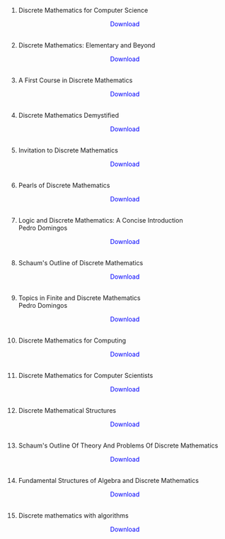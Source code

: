1. Discrete Mathematics for Computer Science</br>
                <a href="https://github.com/manjunath5496/Discrete-Mathematics-Books/blob/master/DS1.pdf" target="_blank" style="text-decoration:none"> <font color="blue"> <center> Download</center></font> </a></br>
                
2. Discrete Mathematics: Elementary and Beyond</br>
                <a href="https://github.com/manjunath5496/Discrete-Mathematics-Books/blob/master/DS2.pdf" target="_blank" style="text-decoration:none"> <font color="blue"> <center> Download</center></font> </a></br>
                
3. A First Course in Discrete Mathematics</br>
                <a href="https://github.com/manjunath5496/Discrete-Mathematics-Books/blob/master/DS3.pdf" target="_blank" style="text-decoration:none"> <font color="blue"> <center> Download</center></font> </a></br>
                
4.  Discrete Mathematics Demystified</br>
                <a href="https://github.com/manjunath5496/Discrete-Mathematics-Books/blob/master/DS4.pdf" target="_blank" style="text-decoration:none"> <font color="blue"> <center> Download</center></font> </a></br>
                
5. Invitation to Discrete Mathematics</br>
                <a href="https://github.com/manjunath5496/Discrete-Mathematics-Books/blob/master/DS5.pdf" target="_blank" style="text-decoration:none"> <font color="blue"> <center> Download</center></font> </a></br>
                
6.  Pearls of Discrete Mathematics</br>
                <a href="https://github.com/manjunath5496/Discrete-Mathematics-Books/blob/master/DS6.pdf" target="_blank" style="text-decoration:none"> <font color="blue"> <center> Download</center></font> </a></br>
                
7. Logic and Discrete Mathematics: A Concise Introduction</br>
               Pedro Domingos</br>
                <a href="https://github.com/manjunath5496/Discrete-Mathematics-Books/blob/master/DS7.pdf" target="_blank" style="text-decoration:none"> <font color="blue"> <center> Download</center></font> </a></br>
                
     
8.  Schaum's Outline of Discrete Mathematics</br>
                <a href="https://github.com/manjunath5496/Discrete-Mathematics-Books/blob/master/DS8.pdf" target="_blank" style="text-decoration:none"> <font color="blue"> <center> Download</center></font> </a></br>
                
9. Topics in Finite and Discrete Mathematics</br>
               Pedro Domingos</br>
                <a href="https://github.com/manjunath5496/Discrete-Mathematics-Books/blob/master/DS9.pdf" target="_blank" style="text-decoration:none"> <font color="blue"> <center> Download</center></font> </a></br>
                
10.  Discrete Mathematics for Computing</br>
                <a href="https://github.com/manjunath5496/Discrete-Mathematics-Books/blob/master/DS10.pdf" target="_blank" style="text-decoration:none"> <font color="blue"> <center> Download</center></font> </a></br>
                
11. Discrete Mathematics for Computer Scientists </br>
                <a href="https://github.com/manjunath5496/Discrete-Mathematics-Books/blob/master/DS11.pdf" target="_blank" style="text-decoration:none"> <font color="blue"> <center> Download</center></font> </a></br>
                
12.  Discrete Mathematical Structures</br>
                <a href="https://github.com/manjunath5496/Discrete-Mathematics-Books/blob/master/DS12.pdf" target="_blank" style="text-decoration:none"> <font color="blue"> <center> Download</center></font> </a></br>
                
13. Schaum's Outline Of Theory And Problems Of Discrete Mathematics  </br>
                <a href="https://github.com/manjunath5496/Discrete-Mathematics-Books/blob/master/DS13.pdf" target="_blank" style="text-decoration:none"> <font color="blue"> <center> Download</center></font> </a></br>
                                
14. Fundamental Structures of Algebra and Discrete Mathematics  </br>
                <a href="https://github.com/manjunath5496/Discrete-Mathematics-Books/blob/master/DS14.pdf" target="_blank" style="text-decoration:none"> <font color="blue"> <center> Download</center></font> </a></br>                                
                
15. Discrete mathematics with algorithms </br>
                <a href="https://github.com/manjunath5496/Discrete-Mathematics-Books/blob/master/DS15.pdf" target="_blank" style="text-decoration:none"> <font color="blue"> <center> Download</center></font> </a></br>                      
                
                
